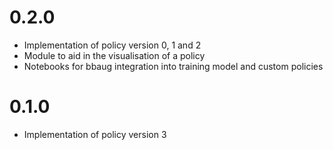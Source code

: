 # 0.2.0
- Implementation of policy version 0, 1 and 2
- Module to aid in the visualisation of a policy
- Notebooks for bbaug integration into training model and custom policies

# 0.1.0
- Implementation of policy version 3